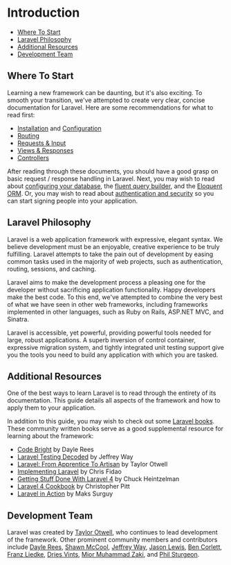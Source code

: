 # Introduction

- [Where To Start](#where-to-start)
- [Laravel Philosophy](#laravel-philosophy)
- [Additional Resources](#additional-resources)
- [Development Team](#development-team)

<a name="where-to-start"></a>
## Where To Start

Learning a new framework can be daunting, but it's also exciting. To smooth your transition, we've attempted to create very clear, concise documentation for Laravel. Here are some recommendations for what to read first:

- [Installation](/docs/installation) and [Configuration](/docs/configuration)
- [Routing](/docs/routing)
- [Requests & Input](/docs/requests)
- [Views & Responses](/docs/responses)
- [Controllers](/docs/controllers)

After reading through these documents, you should have a good grasp on basic request / response handling in Laravel. Next, you may wish to read about [configuring your database](/docs/database), the [fluent query builder](/docs/queries), and the [Eloquent ORM](/docs/eloquent). Or, you may wish to read about [authentication and security](/docs/security) so you can start signing people into your application.

<a name="laravel-philosophy"></a>
## Laravel Philosophy

Laravel is a web application framework with expressive, elegant syntax. We believe development must be an enjoyable, creative experience to be truly fulfilling. Laravel attempts to take the pain out of development by easing common tasks used in the majority of web projects, such as authentication, routing, sessions, and caching.

Laravel aims to make the development process a pleasing one for the developer without sacrificing application functionality. Happy developers make the best code. To this end, we've attempted to combine the very best of what we have seen in other web frameworks, including frameworks implemented in other languages, such as Ruby on Rails, ASP.NET MVC, and Sinatra.

Laravel is accessible, yet powerful, providing powerful tools needed for large, robust applications. A superb inversion of control container, expressive migration system, and tightly integrated unit testing support give you the tools you need to build any application with which you are tasked.

<a name="additional-resources"></a>
## Additional Resources

One of the best ways to learn Laravel is to read through the entirety of its documentation. This guide details all aspects of the framework and how to apply them to your application.

In addition to this guide, you may wish to check out some [Laravel books](http://wiki.laravel.io/Books). These community written books serve as a good supplemental resource for learning about the framework:

- [Code Bright](https://leanpub.com/codebright) by Dayle Rees
- [Laravel Testing Decoded](https://leanpub.com/laravel-testing-decoded) by Jeffrey Way
- [Laravel: From Apprentice To Artisan](https://leanpub.com/laravel) by Taylor Otwell
- [Implementing Laravel](https://leanpub.com/implementinglaravel) by Chris Fidao
- [Getting Stuff Done With Laravel 4](https://leanpub.com/gettingstuffdonelaravel) by Chuck Heintzelman
- [Laravel 4 Cookbook](https://leanpub.com/laravel4cookbook) by Christopher Pitt
- [Laravel in Action](http://www.manning.com/surguy/) by Maks Surguy

<a name="development-team"></a>
## Development Team

Laravel was created by [Taylor Otwell](https://github.com/taylorotwell), who continues to lead development of the framework. Other prominent community members and contributors include [Dayle Rees](https://github.com/daylerees), [Shawn McCool](https://github.com/ShawnMcCool), [Jeffrey Way](https://github.com/JeffreyWay), [Jason Lewis](https://github.com/jasonlewis), [Ben Corlett](https://github.com/bencorlett), [Franz Liedke](https://github.com/franzliedke), [Dries Vints](https://github.com/driesvints), [Mior Muhammad Zaki](https://github.com/crynobone), and [Phil Sturgeon](https://github.com/philsturgeon).
